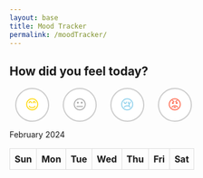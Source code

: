 ```yaml
---
layout: base
title: Mood Tracker
permalink: /moodTracker/
--- 
```

<style>
    th, td {
        border: 1px solid #dddddd;
        text-align: center;
        padding: 8px;
    }

    td {
        cursor: pointer;
    }

    #mood-buttons {
        display: flex;
        margin-top: 20px;
    }

    .mood {
        background-color: #fff;
        border: 2px solid #ccc;
        border-radius: 50%;
        font-size: 24px;
        width: 60px;
        height: 60px;
        margin: 0 10px;
        cursor: pointer;
    }

    .happy { color: #ffd700; }
    .neutral { color: #a9a9a9; }
    .sad { color: #87CEEB; }
    .mad { color: #ff6347; }
</style>

<!-- emoji mood buttons -->
<div>
    <h2>How did you feel today?</h2>
    <div id="mood" name="mood">
        <button id="happy" class="mood happy" onclick="todayMood('😊')">😊</button>
        <button id="neutral" class="mood neutral" onclick="todayMood('😐')">😐</button>
        <button id="sad" class="mood sad" onclick="todayMood('😢')">😢</button>
        <button id="mad" class="mood mad" onclick="todayMood('😡')">😡</button>
    </div>
</div>
<p>February 2024</p>
<!-- calendar table -->
<table id="calendar">
    <thead>
        <tr>
            <th>Sun</th>
            <th>Mon</th>
            <th>Tue</th>
            <th>Wed</th>
            <th>Thu</th>
            <th>Fri</th>
            <th>Sat</th>
        </tr>
    </thead>
    <tbody id="calendarBody">
    </tbody>
</table>

<script>
    // Function to create the calendar grid
    function createCalendar(year, month) {
        const calendarBody = document.getElementById("calendarBody");
        calendarBody.innerHTML = '';

        const firstDay = new Date(year, month, 1);
        const lastDay = new Date(year, month + 1, 0);

        let currentDate = new Date(firstDay);
        while (currentDate <= lastDay) {
            const row = document.createElement("tr");
            for (let i = 0; i < 7; i++) {
                const cell = document.createElement("td");
                if (i === currentDate.getDay()) {
                    cell.textContent = currentDate.getDate();
                    row.appendChild(cell);
                    currentDate.setDate(currentDate.getDate() + 1);
                } else {
                    row.appendChild(document.createElement("td"));
                }
            }
            calendarBody.appendChild(row);
        }
    }

    // Function to update the calendar with the selected mood
    function todayMood(selectedEmoji) {
        const currentDate = new Date();
        const dayOfMonth = currentDate.getDate();

        const cells = document.querySelectorAll("#calendarBody td");
        
        cells.forEach((cell) => {
            if (cell.textContent == dayOfMonth.toString()) {
                cell.innerHTML = selectedEmoji;
            }
        });
    }


    // Initialize the calendar with the current month
    const currentDate = new Date();
    createCalendar(currentDate.getFullYear(), currentDate.getMonth());
</script>
